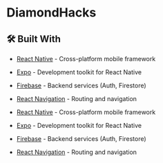 # DiamondHacks

## 🛠 Built With  
- [React Native](https://reactnative.dev) - Cross-platform mobile framework  
- [Expo](https://expo.io) - Development toolkit for React Native  
- [Firebase](https://firebase.google.com) - Backend services (Auth, Firestore)  
- [React Navigation](https://reactnavigation.org) - Routing and navigation

- [React Native](https://reactnative.dev) - Cross-platform mobile framework  
- [Expo](https://expo.io) - Development toolkit for React Native  
- [Firebase](https://firebase.google.com) - Backend services (Auth, Firestore)  
- [React Navigation](https://reactnavigation.org) - Routing and navigation  
